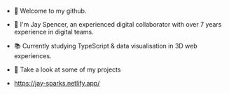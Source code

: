 - 👋 Welcome to my github.

- 🔧 I'm Jay Spencer, an experienced digital collaborator with over 7 years experience in digital teams.

- 📚 Currently studying TypeScript & data visualisation in 3D web experiences.

- 🔎 Take a look at some of my projects

- https://jay-sparks.netlify.app/
